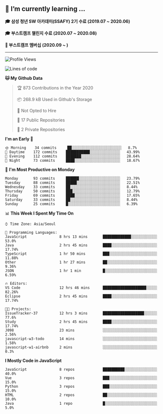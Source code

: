 ## 🌱 I’m currently learning ...

**🎓 삼성 청년 SW 아카데미(SSAFY) 2기 수료 (2019.07 ~ 2020.06)**

**🎓 부스트캠프 챌린지 수료 (2020.07 ~ 2020.08)**

**🏃  부스트캠프 멤버십 (2020.09 ~ )**
 
-----

<!--START_SECTION:waka-->
![Profile Views](http://img.shields.io/badge/Profile%20Views-1-blue)

![Lines of code](https://img.shields.io/badge/From%20Hello%20World%20I%27ve%20Written-34.5%20million%20lines%20of%20code-blue)

**🐱 My Github Data** 

> 🏆 873 Contributions in the Year 2020
 > 
> 📦 268.9 kB Used in Github's Storage 
 > 
> 🚫 Not Opted to Hire
 > 
> 📜 17 Public Repositories
 > 
> 🔑 2 Private Repositories 

**I'm an Early 🐤** 

```text
🌞 Morning    34 commits     ██░░░░░░░░░░░░░░░░░░░░░░░   8.7% 
🌆 Daytime    172 commits    ███████████░░░░░░░░░░░░░░   43.99% 
🌃 Evening    112 commits    ███████░░░░░░░░░░░░░░░░░░   28.64% 
🌙 Night      73 commits     ████░░░░░░░░░░░░░░░░░░░░░   18.67%

```
📅 **I'm Most Productive on Monday** 

```text
Monday       93 commits     ██████░░░░░░░░░░░░░░░░░░░   23.79% 
Tuesday      88 commits     █████░░░░░░░░░░░░░░░░░░░░   22.51% 
Wednesday    33 commits     ██░░░░░░░░░░░░░░░░░░░░░░░   8.44% 
Thursday     50 commits     ███░░░░░░░░░░░░░░░░░░░░░░   12.79% 
Friday       69 commits     ████░░░░░░░░░░░░░░░░░░░░░   17.65% 
Saturday     33 commits     ██░░░░░░░░░░░░░░░░░░░░░░░   8.44% 
Sunday       25 commits     █░░░░░░░░░░░░░░░░░░░░░░░░   6.39%

```


📊 **This Week I Spent My Time On** 

```text
⌚︎ Time Zone: Asia/Seoul

💬 Programming Languages: 
JavaScript               8 hrs 13 mins       █████████████░░░░░░░░░░░░   53.0% 
Java                     2 hrs 45 mins       ████░░░░░░░░░░░░░░░░░░░░░   17.74% 
TypeScript               1 hr 50 mins        ███░░░░░░░░░░░░░░░░░░░░░░   11.88% 
Other                    1 hr 27 mins        ██░░░░░░░░░░░░░░░░░░░░░░░   9.36% 
JSON                     1 hr 1 min          █░░░░░░░░░░░░░░░░░░░░░░░░   6.59%

🔥 Editors: 
VS Code                  12 hrs 46 mins      ████████████████████░░░░░   82.26% 
Eclipse                  2 hrs 45 mins       ████░░░░░░░░░░░░░░░░░░░░░   17.74%

🐱‍💻 Projects: 
IssueTracker-37          12 hrs 3 mins       ███████████████████░░░░░░   77.6% 
Study                    2 hrs 45 mins       ████░░░░░░░░░░░░░░░░░░░░░   17.74% 
J098                     23 mins             ░░░░░░░░░░░░░░░░░░░░░░░░░   2.56% 
javascript-w3-todo       14 mins             ░░░░░░░░░░░░░░░░░░░░░░░░░   1.58% 
javascript-w1-airbnb     2 mins              ░░░░░░░░░░░░░░░░░░░░░░░░░   0.3%

```

**I Mostly Code in JavaScript** 

```text
JavaScript               8 repos             ██████████░░░░░░░░░░░░░░░   40.0% 
Vue                      3 repos             ███░░░░░░░░░░░░░░░░░░░░░░   15.0% 
Python                   3 repos             ███░░░░░░░░░░░░░░░░░░░░░░   15.0% 
HTML                     2 repos             ██░░░░░░░░░░░░░░░░░░░░░░░   10.0% 
Java                     1 repo              █░░░░░░░░░░░░░░░░░░░░░░░░   5.0%

```



<!--END_SECTION:waka-->
